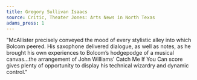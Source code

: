 ```yaml
---
title: Gregory Sullivan Isaacs
source: Critic, Theater Jones: Arts News in North Texas  
adams_press: 1
---
```

"McAllister precisely conveyed the mood of every stylistic alley into which Bolcom peered. His saxophone delivered dialogue, as well as notes, as he brought his own experiences to Bolcom&#8217;s hodgepodge of a musical canvas...the arrangement of John Williams' Catch Me If You Can score gives plenty of opportunity to display his technical wizardry and dynamic control."